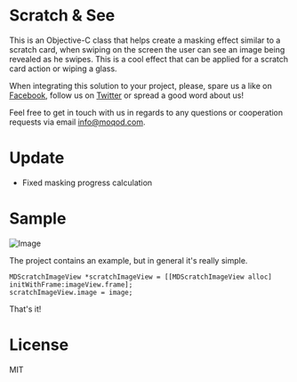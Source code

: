 # Scratch & See

This is an Objective-C class that helps create a masking effect similar to a scratch card, when swiping on the screen the user can see an image being revealed as he swipes. This is a cool effect that can be applied for a scratch card action or wiping a glass.<br />

When integrating this solution to your project, please, spare us a like on [Facebook](http://fb.me/moqod), follow us on [Twitter](http://twitter.com/moqod) or spread a good word about us!<br />

Feel free to get in touch with us in regards to any questions or cooperation requests via email [info@moqod.com](mailto:info@moqod.com).<br />

# Update
- Fixed masking progress calculation

# Sample

![Image](http://files.stage.mqd.me/scr_see_sample.png)

The project contains an example, but in general it's really simple.
``` objc
MDScratchImageView *scratchImageView = [[MDScratchImageView alloc] initWithFrame:imageView.frame];
scratchImageView.image = image;
```
That's it!

# License
MIT
